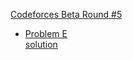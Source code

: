 [Codeforces Beta Round #5](https://codeforces.com/contest/6)  

* [Problem E](https://codeforces.com/contest/6/problem/E)  
[solution](e.md)

